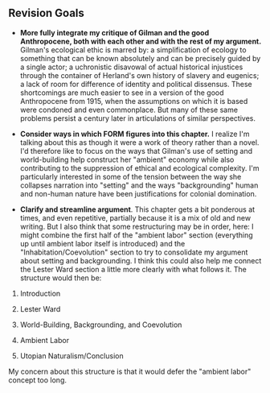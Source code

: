 ---
---

## Revision Goals

- **More fully integrate my critique of Gilman and the good Anthropocene, both
with each other and with the rest of my argument.** Gilman's ecological ethic is
marred by: a simplification of ecology to something that can be known
absolutely and can be precisely guided by a single actor; a uchronistic
disavowal of actual historical injustices through the container of Herland's
own history of slavery and eugenics; a lack of room for difference of identity
and political dissensus. These shortcomings are much easier to see in a version
of the good Anthropocene from 1915, when the assumptions on which it is based
were condoned and even commonplace. But many of these same problems persist
a century later in articulations of similar perspectives.

- **Consider ways in which FORM figures into this chapter.** I realize I'm
talking about this as though it were a work of theory rather than a novel. I'd
therefore like to focus on the ways that Gilman's use of setting and
world-building help construct her "ambient" economy while also contributing to
the suppression of ethical and ecological complexity. I'm particularly
interested in some of the tension between the way she collapses narration into
"setting" and the ways "backgrounding" human and non-human nature have been
justifications for colonial domination.

- **Clarify and streamline argument**. This chapter gets a bit ponderous at
times, and even repetitive, partially because it is a mix of old and new
writing. But I also think that some restructuring may be in order, here:
I might combine the first half of the "ambient labor" section (everything up
until ambient labor itself is introduced) and the "Inhabitation/Coevolution"
section to try to consolidate my argument about setting and backgrounding.
I think this could also help me connect the Lester Ward section a little more
clearly with what follows it. The structure would then be:

1. Introduction

2. Lester Ward

3. World-Building, Backgrounding, and Coevolution

4. Ambient Labor

5. Utopian Naturalism/Conclusion

My concern about this structure is that it would defer the "ambient labor"
concept too long. 


